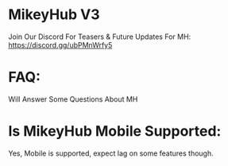 # MikeyHub V3
Join Our Discord For Teasers &amp; Future Updates For MH: https://discord.gg/ubPMnWrfy5

# FAQ:
Will Answer Some Questions About MH

# Is MikeyHub Mobile Supported:
Yes, Mobile is supported, expect lag on some features though.
